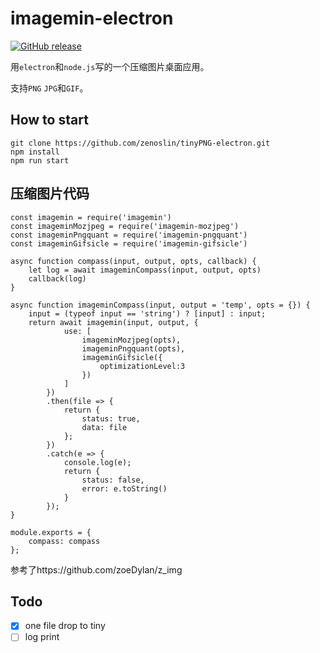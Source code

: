 # imagemin-electron

[![GitHub release](https://img.shields.io/badge/release-v0.0.1-blue.svg)](https://github.com/zenoslin/imagemin-electron/releases)

用`electron`和`node.js`写的一个压缩图片桌面应用。

支持`PNG` `JPG`和`GIF`。

## How to start

``` -shell
git clone https://github.com/zenoslin/tinyPNG-electron.git
npm install
npm run start
```

## 压缩图片代码

``` -js
const imagemin = require('imagemin')
const imageminMozjpeg = require('imagemin-mozjpeg')
const imageminPngquant = require('imagemin-pngquant')
const imageminGifsicle = require('imagemin-gifsicle')

async function compass(input, output, opts, callback) {
    let log = await imageminCompass(input, output, opts)
    callback(log)
}

async function imageminCompass(input, output = 'temp', opts = {}) {
    input = (typeof input == 'string') ? [input] : input;
    return await imagemin(input, output, {
            use: [
                imageminMozjpeg(opts),
                imageminPngquant(opts),
                imageminGifsicle({
                    optimizationLevel:3
                })
            ]
        })
        .then(file => {
            return {
                status: true,
                data: file
            };
        })
        .catch(e => {
            console.log(e);
            return {
                status: false,
                error: e.toString()
            }
        });
}

module.exports = {
    compass: compass
};
```

参考了https://github.com/zoeDylan/z_img

## Todo

- [x] one file drop to tiny
- [ ] log print